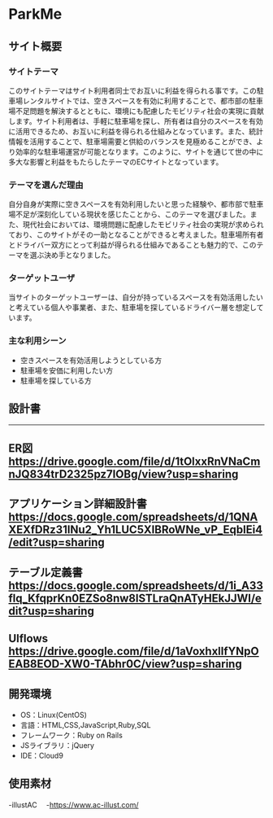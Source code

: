 # ParkMe

## サイト概要
### サイトテーマ
このサイトテーマはサイト利用者同士でお互いに利益を得られる事です。この駐車場レンタルサイトでは、空きスペースを有効に利用することで、都市部の駐車場不足問題を解決するとともに、環境にも配慮したモビリティ社会の実現に貢献します。サイト利用者は、手軽に駐車場を探し、所有者は自分のスペースを有効に活用できるため、お互いに利益を得られる仕組みとなっています。また、統計情報を活用することで、駐車場需要と供給のバランスを見極めることができ、より効率的な駐車場運営が可能となります。このように、サイトを通じて世の中に多大な影響と利益をもたらしたテーマのECサイトとなっています。


### テーマを選んだ理由
自分自身が実際に空きスペースを有効利用したいと思った経験や、都市部で駐車場不足が深刻化している現状を感じたことから、このテーマを選びました。また、現代社会においては、環境問題に配慮したモビリティ社会の実現が求められており、このサイトがその一助となることができると考えました。駐車場所有者とドライバー双方にとって利益が得られる仕組みであることも魅力的で、このテーマを選ぶ決め手となりました。


### ターゲットユーザ
当サイトのターゲットユーザーは、自分が持っているスペースを有効活用したいと考えている個人や事業者、また、駐車場を探しているドライバー層を想定しています。


### 主な利用シーン
- 空きスペースを有効活用しようとしている方
- 駐車場を安価に利用したい方
- 駐車場を探している方

## 設計書
---
ER図
https://drive.google.com/file/d/1tOlxxRnVNaCmnJQ834trD2325pz7IOBg/view?usp=sharing
---
アプリケーション詳細設計書
https://docs.google.com/spreadsheets/d/1QNAXEXfDRz31lNu2_Yh1LUC5XIBRoWNe_vP_EqblEi4/edit?usp=sharing
---
テーブル定義書
https://docs.google.com/spreadsheets/d/1i_A33flq_KfqprKn0EZSo8nw8lSTLraQnATyHEkJJWI/edit?usp=sharing
---
UIflows
https://drive.google.com/file/d/1aVoxhxllfYNpOEAB8EOD-XW0-TAbhr0C/view?usp=sharing
---
## 開発環境
- OS：Linux(CentOS)
- 言語：HTML,CSS,JavaScript,Ruby,SQL
- フレームワーク：Ruby on Rails
- JSライブラリ：jQuery
- IDE：Cloud9

## 使用素材
-illustAC
　-https://www.ac-illust.com/